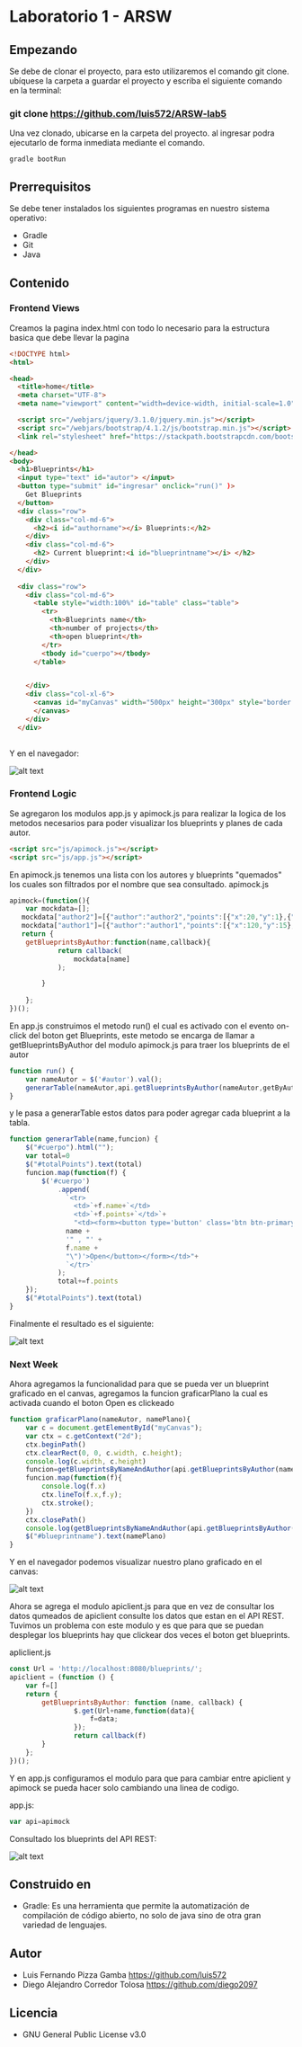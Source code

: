 # Laboratorio 1 - ARSW
## Empezando
Se debe de clonar el proyecto, para esto utilizaremos el comando git clone. ubíquese la carpeta a guardar el proyecto y escriba el siguiente comando en la terminal:
 
 ### git clone https://github.com/luis572/ARSW-lab5
Una vez clonado, ubicarse en la carpeta del proyecto. al ingresar podra ejecutarlo de forma inmediata mediante el comando. 
```
gradle bootRun
```
## Prerrequisitos
Se debe tener instalados los siguientes programas en nuestro sistema operativo: 
- Gradle 
- Git
- Java
## Contenido 
### Frontend Views
Creamos la pagina index.html con todo lo necesario para la estructura basica que debe llevar la pagina 
```html
<!DOCTYPE html>
<html>

<head>
  <title>home</title>
  <meta charset="UTF-8">
  <meta name="viewport" content="width=device-width, initial-scale=1.0">

  <script src="/webjars/jquery/3.1.0/jquery.min.js"></script>
  <script src="/webjars/bootstrap/4.1.2/js/bootstrap.min.js"></script>
  <link rel="stylesheet" href="https://stackpath.bootstrapcdn.com/bootstrap/4.3.1/css/bootstrap.min.css" integrity="sha384-ggOyR0iXCbMQv3Xipma34MD+dH/1fQ784/j6cY/iJTQUOhcWr7x9JvoRxT2MZw1T" crossorigin="anonymous">

</head>
<body>
  <h1>Blueprints</h1>
  <input type="text" id="autor"> </input>
  <button type="submit" id="ingresar" onclick="run()" )>
    Get Blueprints
  </button>
  <div class="row">
    <div class="col-md-6">
      <h2><i id="authorname"></i> Blueprints:</h2>
    </div>
    <div class="col-md-6">
      <h2> Current blueprint:<i id="blueprintname"></i> </h2>
    </div>
  </div>
  
  <div class="row">
    <div class="col-md-6">
      <table style="width:100%" id="table" class="table">
        <tr>
          <th>Blueprints name</th>
          <th>number of projects</th>
          <th>open blueprint</th>
        </tr>
        <tbody id="cuerpo"></tbody>
      </table>


    </div>
    <div class="col-xl-6">
      <canvas id="myCanvas" width="500px" height="300px" style="border:1px solid #000000;">
      </canvas>
    </div>
  </div>
	
```
Y en el navegador: 

![alt text](https://github.com/luis572/ARSW-lab5/blob/master/img/Estructura-basica.PNG "Estructura basica")

### Frontend Logic
Se agregaron los modulos app.js y apimock.js para realizar la logica de los metodos necesarios para poder visualizar los blueprints y planes de cada autor.
```html
<script src="js/apimock.js"></script>
<script src="js/app.js"></script>
```
En apimock.js tenemos una lista con los autores y blueprints "quemados" los cuales son filtrados por el nombre que sea consultado. 
apimock.js

```javascript
apimock=(function(){
	var mockdata=[];
   mockdata["author2"]=[{"author":"author2","points":[{"x":20,"y":1},{"x":110,"y":15},{"x":0,"y":1},{"x":8,"y":9},{"x":10,"y":15}],"name":"Blues"},{"author":"author2","points":[{"x":20,"y":1},{"x":110,"y":15},{"x":0,"y":1},{"x":8,"y":9},{"x":50,"y":250}],"name":"Blu"}];
   mockdata["author1"]=[{"author":"author1","points":[{"x":120,"y":15},{"x":5,"y":1},{"x":8,"y":4},{"x":10,"y":15}],"name":"Blueprits"}];
   return {
	getBlueprintsByAuthor:function(name,callback){
			return callback(
				mockdata[name]
			);

		}
	
	};	
})();
```
En app.js construimos el metodo run() el cual es activado con el evento on-click del boton get Blueprints, este metodo se encarga de llamar a getBlueprintsByAuthor del modulo apimock.js para traer los blueprints de el autor 

```javascript
function run() {
	var nameAutor = $('#autor').val();
	generarTable(nameAutor,api.getBlueprintsByAuthor(nameAutor,getByAuthor));
}
```

y le pasa a generarTable estos datos para poder agregar cada blueprint a la tabla.

```javascript
function generarTable(name,funcion) {
	$("#cuerpo").html("");
	var total=0
	$("#totalPoints").text(total)
	funcion.map(function(f) {
		$('#cuerpo')
			.append(
			  `<tr>
				<td>`+f.name+`</td>
				<td>`+f.points+`</td>`+
				"<td><form><button type='button' class='btn btn-primary' onclick='graficarPlano( \"" +
              name +
              '" , "' +
              f.name +
              "\")'>Open</button></form></td>"+
			  `</tr>`
			);
			total+=f.points
	});
	$("#totalPoints").text(total)
}
```

Finalmente el resultado es el siguiente: 

![alt text](https://github.com/luis572/ARSW-lab5/blob/master/img/apimock.PNG "Apimock")


### Next Week

Ahora agregamos la funcionalidad para que se pueda ver un blueprint graficado en el canvas, agregamos la funcion graficarPlano la cual es activada cuando el boton Open es clickeado 

```javascript
function graficarPlano(nameAutor, namePlano){
	var c = document.getElementById("myCanvas");
	var ctx = c.getContext("2d");
	ctx.beginPath()
	ctx.clearRect(0, 0, c.width, c.height);
	console.log(c.width, c.height)
	funcion=getBlueprintsByNameAndAuthor(api.getBlueprintsByAuthor(nameAutor,getBlueprints),namePlano);
	funcion.map(function(f){
		console.log(f.x)
		ctx.lineTo(f.x,f.y);
		ctx.stroke();
	})
	ctx.closePath()
	console.log(getBlueprintsByNameAndAuthor(api.getBlueprintsByAuthor(nameAutor,getBlueprints),namePlano))
	$("#blueprintname").text(namePlano)
}
```
Y en el navegador podemos visualizar nuestro plano graficado en el canvas: 

![alt text](https://github.com/luis572/ARSW-lab5/blob/master/img/canvas.PNG "canvas")

Ahora se agrega el modulo apiclient.js para que en vez de consultar los datos qumeados de apiclient consulte los datos que estan en el API REST. Tuvimos un problema con este modulo y es que para que se puedan desplegar los blueprints hay que clickear dos veces el boton get blueprints. 

apliclient.js

```javascript
const Url = 'http://localhost:8080/blueprints/';
apiclient = (function () {
    var f=[]
    return {
        getBlueprintsByAuthor: function (name, callback) {
                $.get(Url+name,function(data){
                    f=data;
                });
                return callback(f)
        }
    };
})();
```
Y en app.js configuramos el modulo para que para cambiar entre apiclient y apimock se pueda hacer solo cambiando una linea de codigo. 

app.js: 

```javascript
var api=apimock
```
Consultado los blueprints del API REST: 

![alt text](https://github.com/luis572/ARSW-lab5/blob/master/img/apirest.PNG "Apirest")


## Construido en
- Gradle: Es una herramienta que permite la automatización de compilación de código abierto, no solo de java sino de otra gran variedad de lenguajes.

## Autor  
- Luis Fernando Pizza Gamba https://github.com/luis572
- Diego Alejandro Corredor Tolosa https://github.com/diego2097


## Licencia 
- GNU General Public License v3.0

